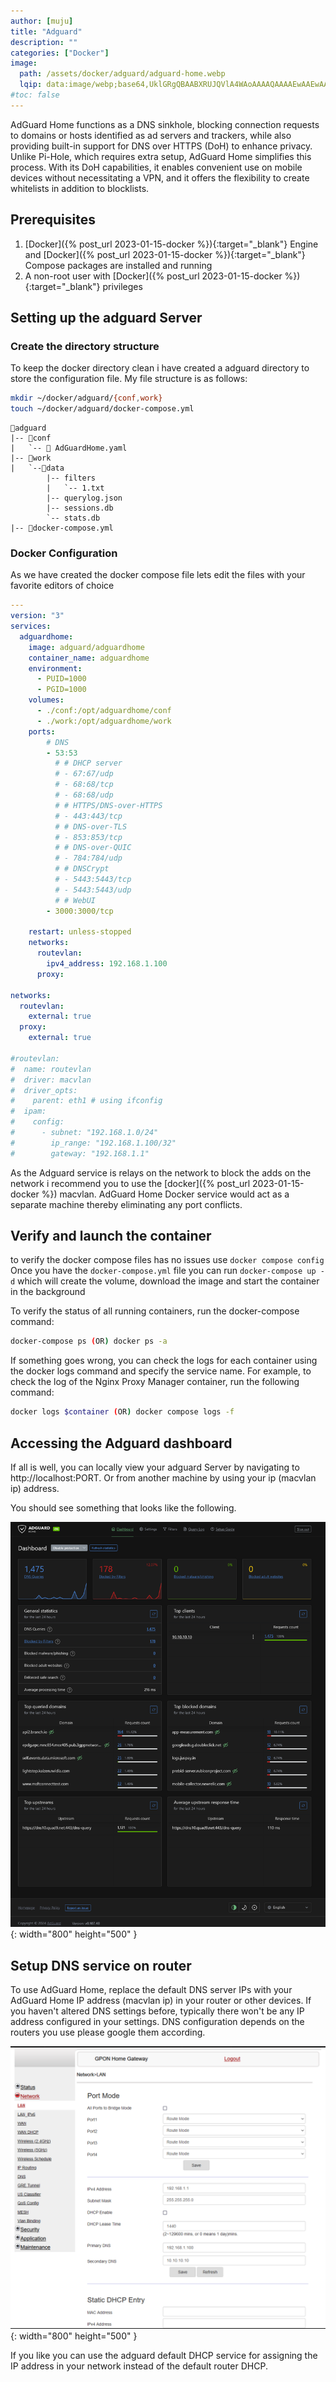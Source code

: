 ```yaml
---
author: [muju]
title: "Adguard"
description: ""
categories: ["Docker"]
image: 
  path: /assets/docker/adguard/adguard-home.webp
  lqip: data:image/webp;base64,UklGRgQBAABXRUJQVlA4WAoAAAAQAAAAEwAAEwAAQUxQSEMAAAABN0Amghl9ozzOpIWICL4qhppItpo/3wKhxkKW8nvS8++BeSV9RP8nQPIFAPOSQHWyuNm4zPDFy2yzMVlMTCXfx5wAAFZQOCCaAAAAsAQAnQEqFAAUAD6NNJdHpSKiITf1WACgEYlkAAAt983VRFqeRA1TRS5zkBP0AAD++1ZaAb24BWH4BjPntFaowHyjjawLfieQfs8gNN8NaAYSmrC+St60K7a0XNuI5Dcm8UqtP8wJ8kkYJAeo3fE0ydYZr/yiv2rB2PdUbtVJxMkKsB9vOg8OtflsszwgF/rZjgoNR3BBVBgAAA==
#toc: false
---
```


AdGuard Home functions as a DNS sinkhole, blocking connection requests to domains or hosts identified as ad servers and trackers, while also providing built-in support for DNS over HTTPS (DoH) to enhance privacy. Unlike Pi-Hole, which requires extra setup, AdGuard Home simplifies this process. With its DoH capabilities, it enables convenient use on mobile devices without necessitating a VPN, and it offers the flexibility to create whitelists in addition to blocklists.

## Prerequisites

1. [Docker]({% post_url 2023-01-15-docker %}){:target="_blank"} Engine and [Docker]({% post_url 2023-01-15-docker %}){:target="_blank"} Compose packages are installed and running
2. A non-root user with [Docker]({% post_url 2023-01-15-docker %}){:target="_blank"} privileges

## Setting up the adguard Server

### Create the directory structure

To keep the docker directory clean i have created a adguard directory to store the configuration file. My file structure is as follows:

```bash
mkdir ~/docker/adguard/{conf,work}
touch ~/docker/adguard/docker-compose.yml
```
```
📂adguard
|-- 📂conf
|   `-- 📑 AdGuardHome.yaml
|-- 📂work
|   `--📂data
        |-- filters
        |   `-- 1.txt
        |-- querylog.json
        |-- sessions.db
        `-- stats.db
|-- 📑docker-compose.yml  
```

### Docker Configuration

As we have created the docker compose file lets edit the files with your favorite editors of choice

```yaml
---
version: "3"
services:
  adguardhome:
    image: adguard/adguardhome
    container_name: adguardhome
    environment:
      - PUID=1000
      - PGID=1000
    volumes:
      - ./conf:/opt/adguardhome/conf
      - ./work:/opt/adguardhome/work
    ports:
        # DNS
        - 53:53
          # # DHCP server
          # - 67:67/udp
          # - 68:68/tcp
          # - 68:68/udp
          # # HTTPS/DNS-over-HTTPS
          # - 443:443/tcp
          # # DNS-over-TLS
          # - 853:853/tcp
          # # DNS-over-QUIC
          # - 784:784/udp
          # # DNSCrypt
          # - 5443:5443/tcp
          # - 5443:5443/udp
          # # WebUI
        - 3000:3000/tcp

    restart: unless-stopped
    networks:
      routevlan:
        ipv4_address: 192.168.1.100
      proxy:    

networks:
  routevlan:
    external: true
  proxy:
    external: true

#routevlan:
#  name: routevlan
#  driver: macvlan
#  driver_opts:
#    parent: eth1 # using ifconfig
#  ipam:
#    config:
#      - subnet: "192.168.1.0/24"
#        ip_range: "192.168.1.100/32"
#        gateway: "192.168.1.1"
```

As the Adguard service is relays on the network to block the adds on the network i recommend you to use the [docker]({% post_url 2023-01-15-docker %}) macvlan. AdGuard Home Docker service would act as a separate machine thereby eliminating any port conflicts.


## Verify and launch the container 

to verify the docker compose files has no issues use `docker compose config` Once you have the `docker-compose.yml` file you can run `docker-compose up -d` which will create the volume, download the image and start the container in the background 

To verify the status of all running containers, run the docker-compose command:

```bash
docker-compose ps (OR) docker ps -a
```

If something goes wrong, you can check the logs for each container using the docker logs command and specify the service name. For example, to check the log of the Nginx Proxy Manager container, run the following command:

```bash
docker logs $container (OR) docker compose logs -f
```

## Accessing the Adguard dashboard

If all is well, you can locally view your adguard Server by navigating to http://localhost:PORT. Or from another machine by using your ip (macvlan ip) address.

You should see something that looks like the following.

![dash](/assets/docker/adguard/dash.png){: width="800" height="500" }

## Setup DNS service on router

To use AdGuard Home, replace the default DNS server IPs with your AdGuard Home IP address (macvlan ip) in your router or other devices. If you haven't altered DNS settings before, typically there won't be any IP address configured in your settings. DNS configuration depends on the routers you use please google them according.

![dns](/assets/docker/adguard/dns.png){: width="800" height="500" }

If you like you can use the adguard default DHCP service for assigning the IP address in your network instead of the default router DHCP. 
